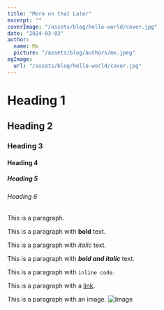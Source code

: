 ```yaml
---
title: "More on that Later"
excerpt: ""
coverImage: "/assets/blog/hello-world/cover.jpg"
date: "2024-03-03"
author:
  name: Mx
  picture: "/assets/blog/authors/mx.jpeg"
ogImage:
  url: "/assets/blog/hello-world/cover.jpg"
---
```


# Heading 1

## Heading 2

### Heading 3

#### Heading 4

##### Heading 5

###### Heading 6

This is a paragraph.

This is a paragraph with **bold** text.

This is a paragraph with _italic_ text.

This is a paragraph with **_bold and italic_** text.

This is a paragraph with `inline code`.

This is a paragraph with a [link](https://www.example.com).

This is a paragraph with an image.
![Image](/assets/blog/hello-world/cover.jpg)
